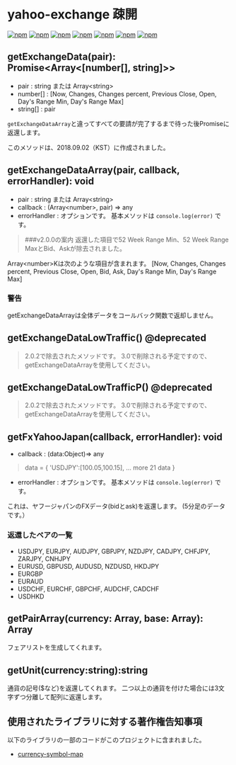# yahoo-exchange 疎開

[![npm](https://img.shields.io/npm/v/yahoo-exchange.svg?style=flat-square)](https://www.npmjs.com/package/yahoo-exchange)
[![npm](https://img.shields.io/npm/dt/yahoo-exchange.svg?style=flat-square)](https://www.npmjs.com/package/yahoo-exchange)
[![npm](https://img.shields.io/npm/l/yahoo-exchange.svg?registry_uri=https%3A%2F%2Fregistry.npmjs.com&style=flat-square)](https://opensource.org/licenses/MIT)
[![npm](https://img.shields.io/badge/InternetExplorer-Not%20Support-red.svg?style=flat-square)](https://kangax.github.io/compat-table/es6/)
[![npm](https://img.shields.io/badge/Readme-English-lightgray.svg?style=flat-square)](https://github.com/Shin-JaeHeon/yahoo-exchange/blob/master/README.md)
[![npm](https://img.shields.io/badge/Readme-한국어-blue.svg?style=flat-square)](https://github.com/Shin-JaeHeon/yahoo-exchange/blob/master/README-KR.md)
[![npm](https://img.shields.io/badge/Readme-日本語-orange.svg?style=flat-square)](https://github.com/Shin-JaeHeon/yahoo-exchange/blob/master/README-JP.md)
## getExchangeData(pair): Promise<Array<[number[], string]>> 
* pair : string または Array\<string\>
* number[] : [Now, Changes, Changes percent, Previous Close, Open, Day's Range Min, Day's Range Max]
* string[] : pair 

`getExchangeDataArray`と違ってすべての要請が完了するまで待った後Promiseに返還します。

このメソッドは、2018.09.02（KST）に作成されました。

## getExchangeDataArray(pair, callback, errorHandler): void
* pair : string または Array\<string\>
* callback : (Array\<number\>, pair) => any
* errorHandler : オプションです。 基本メソッドは ```console.log(error)``` です。 
>###v2.0.0の案内
>返還した項目で52 Week Range Min、52 Week Range MaxとBid、Askが除去されました。

Array\<number\>Kは次のような項目が含まれます。 [Now, Changes, Changes percent, Previous Close, Open, Bid, Ask, Day's Range Min, Day's Range Max]
### 警告
getExchangeDataArrayは全体データをコールバック関数で返却しません。

## getExchangeDataLowTraffic() @deprecated
> 2.0.2で除去されたメソッドです。 3.0で削除される予定ですので、getExchangeDataArrayを使用してください。
## getExchangeDataLowTrafficP() @deprecated
> 2.0.2で除去されたメソッドです。 3.0で削除される予定ですので、getExchangeDataArrayを使用してください。

## getFxYahooJapan(callback, errorHandler): void 

* callback : (data:Object)=> any
> data = { 'USDJPY':\[100.05,100.15\], ... more 21 data }

* errorHandler :  オプションです。 基本メソッドは ```console.log(error)``` です。 

これは、ヤフージャパンのFXデータ(bidとask)を返還します。 (5分足のデータです。）

### 返還したペアの一覧
* USDJPY, EURJPY, AUDJPY, GBPJPY, NZDJPY, CADJPY, CHFJPY, ZARJPY, CNHJPY
* EURUSD, GBPUSD, AUDUSD, NZDUSD, HKDJPY
* EURGBP
* EURAUD
* USDCHF, EURCHF, GBPCHF, AUDCHF, CADCHF
* USDHKD

## getPairArray(currency: Array<string>, base: Array<string>): Array<string>
フェアリストを生成してくれます。
## getUnit(currency:string):string
通貨の記号($など)を返還してくれます。 二つ以上の通貨を付けた場合には3文字ずつ分離して配列に返還します。

## 使用されたライブラリに対する著作権告知事項
以下のライブラリの一部のコードがこのプロジェクトに含まれました。
* [currency-symbol-map](https://github.com/bengourley/currency-symbol-map)